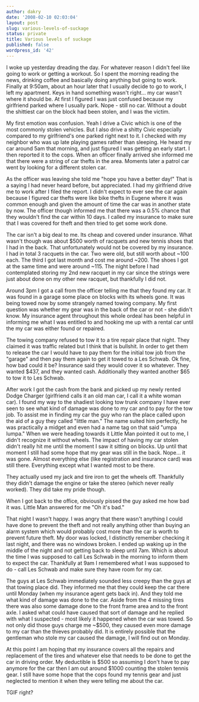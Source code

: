```yaml
---
author: dakry
date: '2008-02-10 02:03:04'
layout: post
slug: various-levels-of-suckage
status: private
title: Various levels of suckage
published: false
wordpress_id: '42'
---
```


I woke up yesterday dreading the day. For whatever reason I didn't feel like
going to work or getting a workout. So I spent the morning reading the news,
drinking coffee and basically doing anything but going to work. Finally at
9:50am, about an hour later that I usually decide to go to work, I left my
apartment. Keys in hand something wasn't right... my car wasn't where it
should be. At first I figured I was just confused because my girlfriend parked
where I usually park. Nope - still no car. Without a doubt the shittiest car
on the block had been stolen, and I was the victim.

My first emotion was confusion. Yeah I drive a Civic which is one of the most
commonly stolen vehicles. But I also drive a shitty Civic especially compared
to my girlfriend's one parked right next to it. I checked with my neighbor who
was up late playing games rather than sleeping. He heard my car around 5am
that morning, and just figured I was getting an early start. I then reported
it to the cops. When an officer finally arrived she informed me that there
were a string of car thefts in the area. Moments later a patrol car went by
looking for a different stolen car.

As the officer was leaving she told me "hope you have a better day!" That is a
saying I had never heard before, but appreciated. I had my girlfriend drive me
to work after I filed the report. I didn't expect to ever see the car again
because I figured car thefts were like bike thefts in Eugene where it was
common enough and given the amount of time the car was in another state by
now. The officer though informed me that there was a 0.5% chance that they
wouldn't find the car within 10 days. I called my insurance to make sure that
I was covered for theft and then tried to get some work done.

The car isn't a big deal to me. Its cheap and covered under insurance. What
wasn't though was about $500 worth of racquets and new tennis shoes that I had
in the back. That unfortunately would not be covered by my insurance. I had in
total 3 racquets in the car. Two were old, but still worth about ~100 each.
The third I got last month and cost me around ~200. The shoes I got at the
same time and were around ~115. The night before I had contemplated storing my
2nd new racquet in my car since the strings were just about done on my other
new racquet, but thankfully I did not.

Around 3pm I got a call from the officer telling me that they found my car. It
was found in a garage some place on blocks with its wheels gone. It was being
towed now by some strangely named towing company. My first question was
whether my gear was in the back of the car or not - she didn't know. My
insurance agent throughout this whole ordeal has been helpful in informing me
what I was entitled to and hooking me up with a rental car until the my car
was either found or repaired.

The towing company refused to tow it to a tire repair place that night. They
claimed it was traffic related but I think that is bullshit. In order to get
them to release the car I would have to pay them for the initial tow job from
the "garage" and then pay them again to get it towed to a Les Schwab. Ok fine,
how bad could it be? Insurance said they would cover it so whatever. They
wanted $437, and they wanted cash. Additionally they wanted another $65 to tow
it to Les Schwab.

After work I got the cash from the bank and picked up my newly rented Dodge
Charger (girlfriend calls it an old man car, I call it a white woman car). I
found my way to the shadiest looking tow trunk company I have ever seen to see
what kind of damage was done to my car and to pay for the tow job. To assist
me in finding my car the guy who ran the place called upon the aid of a guy
they called "little man." The name suited him perfectly, he was practically a
midget and even had a name tag on that said "umpa lumpa." When we were heading
towards it Little Man pointed it out to me, I didn't recognize it without
wheels. The impact of having my car stolen didn't really hit me until the
moment I saw it sitting on blocks. Up until that moment I still had some hope
that my gear was still in the back. Nope... it was gone. Almost everything
else (like registration and insurance card) was still there. Everything except
what I wanted most to be there.

They actually used my jack and tire iron to get the wheels off. Thankfully
they didn't damage the engine or take the stereo (which never really worked).
They did take my pride though.

When I got back to the office, obviously pissed the guy asked me how bad it
was. Little Man answered for me "Oh it's bad."

That night I wasn't happy. I was angry that there wasn't anything I could have
done to prevent the theft and not really anything other than buying an alarm
system which would probably cost more than the car is worth to prevent future
theft. My door was locked, I distinctly remember checking it last night, and
there was no windows broken. I ended up waking up in the middle of the night
and not getting back to sleep until 7am. Which is about the time I was
supposed to call Les Schwab in the morning to inform them to expect the car.
Thankfully at 9am I remembered what I was supposed to do - call Les Schwab and
make sure they have room for my car.

The guys at Les Schwab immediately sounded less creepy than the guys at that
towing place did. They informed me that they could keep the car there until
Monday (when my insurance agent gets back in). And they told me what kind of
damage was done to the car. Aside from the 4 missing tires there was also some
damage done to the front frame area and to the front axle. I asked what could
have caused that sort of damage and he replied with what I suspected - most
likely it happened when the car was towed. So not only did those guys charge
me ~$500, they caused even more damage to my car than the thieves probably
did. It is entirely possible that the gentleman who stole my car caused the
damage, I will find out on Monday.

At this point I am hoping that my insurance covers all the repairs and
replacement of the tires and whatever else that needs to be done to get the
car in driving order. My deductible is $500 so assuming I don't have to pay
anymore for the car then I am out around $1000 counting the stolen tennis
gear. I still have some hope that the cops found my tennis gear and just
neglected to mention it when they were telling me about the car.

TGIF right?

